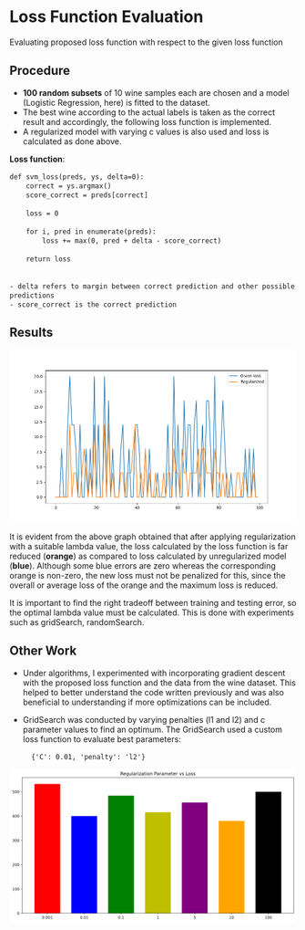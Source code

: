 # Loss Function Evaluation

Evaluating proposed loss function with respect to the given loss function

## __Procedure__

* __100 random subsets__ of 10 wine samples each are chosen and a model (Logistic Regression, here) is fitted to the dataset.
* The best wine according to the actual labels is taken as the correct result and accordingly, the following loss function is implemented.
* A regularized model with varying c values is also used and loss is calculated as done above.

__Loss function__:

    def svm_loss(preds, ys, delta=0):
        correct = ys.argmax()
        score_correct = preds[correct]
        
        loss = 0
        
        for i, pred in enumerate(preds):
            loss += max(0, pred + delta - score_correct)            
                
        return loss

        
    - delta refers to margin between correct prediction and other possible predictions
    - score_correct is the correct prediction

## __Results__

![Results](./data/output.png)

It is evident from the above graph obtained that after applying regularization with a suitable lambda value, the loss calculated by the loss function is far reduced (__orange__) as compared to loss calculated by unregularized model (__blue__). Although some blue errors are zero whereas the corresponding orange is non-zero, the new loss must not be penalized for this, since the overall or average loss of the orange and the maximum loss is reduced.

It is important to find the right tradeoff between training and testing error, so the optimal lambda value must be calculated. This is done with experiments such as gridSearch, randomSearch.

## __Other Work__

* Under algorithms, I experimented with incorporating gradient descent with the proposed loss function and the data from the wine dataset. This helped to better understand the code written previously and was also beneficial to understanding if more optimizations can be included.

* GridSearch was conducted by varying penalties (l1 and l2) and c parameter values to find an optimum. The GridSearch used a custom loss function to evaluate best parameters:

        {'C': 0.01, 'penalty': 'l2'}

![Results](./data/c_parameter.png)
